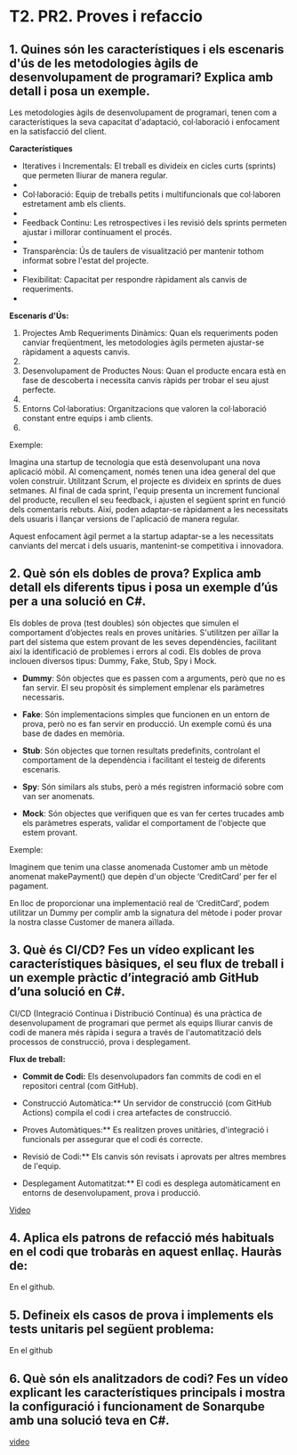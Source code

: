 # T2. PR2. Proves i refaccio

## 1. Quines són les característiques i els escenaris d'ús de les metodologies àgils de desenvolupament de programari? Explica amb detall i posa un exemple.

Les metodologies àgils de desenvolupament de programari, tenen com a característiques la seva capacitat d'adaptació, col·laboració i enfocament en la satisfacció del client.

**Característiques**

- Iteratives i Incrementals: El treball es divideix en cicles curts (sprints) que permeten lliurar de manera regular.
- 
- Col·laboració: Equip de treballs petits i multifuncionals que col·laboren estretament amb els clients.
- 
- Feedback Continu: Les retrospectives i les revisió dels sprints permeten ajustar i millorar contínuament el procés.
- 
- Transparència: Ús de taulers de visualització per mantenir tothom informat sobre l'estat del projecte.
- 
- Flexibilitat:  Capacitat per respondre ràpidament als canvis de requeriments.
- 
**Escenaris d'Ús:**
  
1. Projectes Amb Requeriments Dinàmics: Quan els requeriments poden canviar freqüentment, les metodologies àgils permeten ajustar-se ràpidament a aquests canvis.
2. 
3. Desenvolupament de Productes Nous: Quan el producte encara està en fase de descoberta i necessita canvis ràpids per trobar el seu ajust perfecte.
4. 
5. Entorns Col·laboratius: Organitzacions que valoren la col·laboració constant entre equips i amb clients.
6. 
Exemple:

Imagina una startup de tecnologia que està desenvolupant una nova aplicació mòbil. Al començament, només tenen una idea general del que volen construir. Utilitzant Scrum, el projecte es divideix en sprints de dues setmanes. Al final de cada sprint, l'equip presenta un increment funcional del producte, recullen el seu feedback, i ajusten el següent sprint en funció dels comentaris rebuts. Així, poden adaptar-se ràpidament a les necessitats dels usuaris i llançar versions de l'aplicació de manera regular.

Aquest enfocament àgil permet a la startup adaptar-se a les necessitats canviants del mercat i dels usuaris, mantenint-se competitiva i innovadora.


## 2. Què són els dobles de prova? Explica amb detall els diferents tipus i posa un exemple d’ús per a una solució en C#.

Els dobles de prova (test doubles) són objectes que simulen el comportament d’objectes reals en proves unitàries. S'utilitzen per aïllar la part del sistema que estem provant de les seves dependències, facilitant així la identificació de problemes i errors al codi. Els dobles de prova inclouen diversos tipus: Dummy, Fake, Stub, Spy i Mock.

- **Dummy**: Són objectes que es passen com a arguments, però que no es fan servir. El seu propòsit és simplement emplenar els paràmetres necessaris.

- **Fake**: Són implementacions simples que funcionen en un entorn de prova, però no es fan servir en producció. Un exemple comú és una base de dades en memòria.

- **Stub**: Són objectes que tornen resultats predefinits, controlant el comportament de la dependència i facilitant el testeig de diferents escenaris.

- **Spy**: Són similars als stubs, però a més registren informació sobre com van ser anomenats.

- **Mock**: Són objectes que verifiquen que es van fer certes trucades amb els paràmetres esperats,  validar el comportament de l'objecte que estem provant.

Exemple:

Imaginem que tenim una classe anomenada Customer amb un mètode anomenat makePayment() que depèn d'un objecte ‘CreditCard’ per fer el pagament.

En lloc de proporcionar una implementació real de ‘CreditCard’, podem utilitzar un Dummy per complir amb la signatura del mètode i poder provar la nostra classe Customer de manera aïllada.

## 3. Què és CI/CD? Fes un vídeo explicant les característiques bàsiques, el seu flux de treball i un exemple pràctic d’integració amb GitHub d’una solució en C#.

CI/CD (Integració Contínua i Distribució Contínua) és una pràctica de desenvolupament de programari que permet als equips lliurar canvis de codi de manera més ràpida i segura a través de l'automatització dels processos de construcció, prova i desplegament. 

**Flux de treball:**

- **Commit de Codi:** Els desenvolupadors fan commits de codi en el repositori central (com GitHub).

- Construcció Automàtica:** Un servidor de construcció (com GitHub Actions) compila el codi i crea artefactes de construcció.

- Proves Automàtiques:** Es realitzen proves unitàries, d'integració i funcionals per assegurar que el codi és correcte.

- Revisió de Codi:** Els canvis són revisats i aprovats per altres membres de l'equip.

- Desplegament Automatitzat:** El codi es desplega automàticament en entorns de desenvolupament, prova i producció.

[Video](https://www.youtube.com/watch?v=Avn70USSKdg)

## 4. Aplica els patrons de refacció més habituals en el codi que trobaràs en aquest enllaç. Hauràs de:

En el github.

## 5. Defineix els casos de prova i implements els tests unitaris pel següent problema:

En el github

## 6. Què són els analitzadors de codi? Fes un vídeo explicant les característiques principals i mostra la configuració i funcionament de Sonarqube amb una solució teva en C#.
   
[video](https://www.youtube.com/watch?v=jABFx6e7Fx8)
